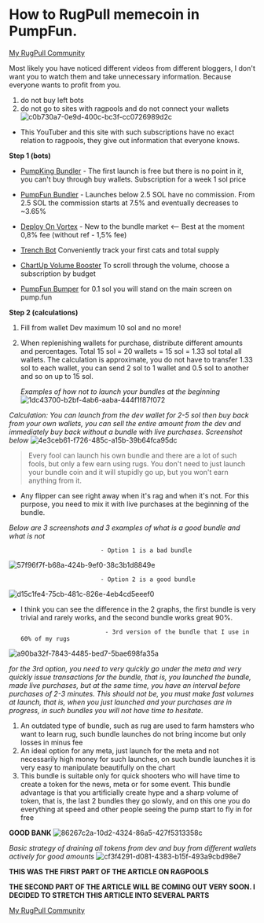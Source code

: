# How to RugPull memecoin in PumpFun.

[My RugPull Community](https://t.me/rugpulldotcom)

Most likely you have noticed different videos from different bloggers, I don't want you to watch them and take unnecessary information. Because everyone wants to profit from you.

1. do not buy left bots
2. do not go to sites with ragpools and do not connect your wallets
![c0b730a7-0e9d-400c-bc3f-cc0726989d2c](https://github.com/user-attachments/assets/ad268b77-d17e-42b3-b50a-2f9d52236e08)

- This YouTuber and this site with such subscriptions have no exact relation to ragpools, they give out information that everyone knows.
  
**Step 1 (bots)**
- [PumpKing Bundler](https://t.me/PumpKingBundlerBot?start=qoTpAI) - The first launch is free but there is no point in it, you can't buy through buy wallets. Subscription for a week 1 sol price

- [PumpFun Bundler](https://t.me/PumpFunBundlerBot?start=ref-JBLSX) - Launches below 2.5 SOL have no commission. From 2.5 SOL the commission starts at 7.5% and eventually decreases to ~3.65%

- [Deploy On Vortex](https://t.me/DeployOnVortexBot?start=vrtxmode) - New to the bundle market <-- Best at the moment 0,8% fee  (without ref - 1,5% fee)

- [Trench Bot](https://trench.bot/) Conveniently track your first cats and total supply

- [ChartUp Volume Booster](https://t.me/chartup_bot?start=Z84IZL) To scroll through the volume, choose a subscription by budget

- [PumpFun Bumper](https://t.me/ChipperBumpBot?start=ref-JBLSX) for 0.1 sol you will stand on the main screen on pump.fun 

**Step 2 (calculations)**

1. Fill from wallet Dev maximum 10 sol and no more!
2. When replenishing wallets for purchase, distribute different amounts and percentages. Total 15 sol = 20 wallets = 15 sol = 1.33 sol total all wallets. The calculation is approximate, you do not have to transfer 1.33 sol to each wallet, you can send 2 sol to 1 wallet and 0.5 sol to another and so on up to 15 sol.

   *Examples of how not to launch your bundles at the beginning*
   ![1dc43700-b2bf-4ab6-aaba-444f1f87f072](https://github.com/user-attachments/assets/7a020f6d-6343-4de2-be24-abd762a549f8)


  *Calculation: You can launch from the dev wallet for 2-5 sol then buy back from your own wallets, you can sell the entire amount from the dev and immediately buy back without a bundle with live purchases. Screenshot below*
![4e3ceb61-f726-485c-a15b-39b64fca95dc](https://github.com/user-attachments/assets/2a3e37c0-c4e7-416b-a018-d19105e75076)


> Every fool can launch his own bundle and there are a lot of such fools, but only a few earn using rugs.
> You don't need to just launch your bundle coin and it will stupidly go up, but you won't earn anything from it.

- Any flipper can see right away when it's rag and when it's not. For this purpose, you need to mix it with live purchases at the beginning of the bundle.

*Below are 3 screenshots and 3 examples of what is a good bundle and what is not*

                              - Option 1 is a bad bundle
![57f96f7f-b68a-424b-9ef0-38c3b1d8849e](https://github.com/user-attachments/assets/8a54480b-ea20-47b4-8a6c-422b210ebc4c)

                              - Option 2 is a good bundle
![d15c1fe4-75cb-481c-826e-4eb4cd5eeef0](https://github.com/user-attachments/assets/3b26b7a5-65d4-4c46-8ad1-3c3aa53935ee)

- I think you can see the difference in the 2 graphs, the first bundle is very trivial and rarely works, and the second bundle works great 90%.

                              - 3rd version of the bundle that I use in 60% of my rugs
![a90ba32f-7843-4485-bed7-5bae698fa35a](https://github.com/user-attachments/assets/f285d687-00a0-448b-871d-5efdb67b2b09)

*for the 3rd option, you need to very quickly go under the meta and very quickly issue transactions for the bundle, that is, you launched the bundle, made live purchases, but at the same time, you have an interval before purchases of 2-3 minutes. This should not be, you must make fast volumes at launch, that is, when you just launched and your purchases are in progress, in such bundles you will not have time to hesitate.*

1. An outdated type of bundle, such as rug are used to farm hamsters who want to learn rug, such bundle launches do not bring income but only losses in minus fee
2. An ideal option for any meta, just launch for the meta and not necessarily high money for such launches, on such bundle launches it is very easy to manipulate beautifully on the chart
3. This bundle is suitable only for quick shooters who will have time to create a token for the news, meta or for some event. This bundle advantage is that you artificially create hype and a sharp volume of token, that is, the last 2 bundles they go slowly, and on this one you do everything at speed and other people seeing the pump start to fly in for free

**GOOD BANK**
![86267c2a-10d2-4324-86a5-427f5313358c](https://github.com/user-attachments/assets/bf4da3ba-5676-4717-b95e-8a25bee14857)

*Basic strategy of draining all tokens from dev and buy from different wallets actively for good amounts*
![cf3f4291-d081-4383-b15f-493a9cbd98e7](https://github.com/user-attachments/assets/fa309acb-5ae3-4c04-8872-8465df1487cc)

**THIS WAS THE FIRST PART OF THE ARTICLE ON RAGPOOLS**

**THE SECOND PART OF THE ARTICLE WILL BE COMING OUT VERY SOON. I DECIDED TO STRETCH THIS ARTICLE INTO SEVERAL PARTS**

[My RugPull Community](https://t.me/rugpulldotcom)





